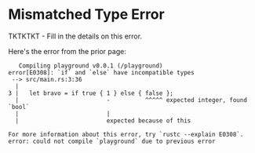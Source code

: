 # Mismatched Type Error

TKTKTKT - Fill in the details on this error.

Here's the error from the prior page:

```rust, noplayground, EXAMPLE1
   Compiling playground v0.0.1 (/playground)
error[E0308]: `if` and `else` have incompatible types
 --> src/main.rs:3:36
  |
3 |   let bravo = if true { 1 } else { false };
  |                         -          ^^^^^ expected integer, found `bool`
  |                         |
  |                         expected because of this

For more information about this error, try `rustc --explain E0308`.
error: could not compile `playground` due to previous error
```
